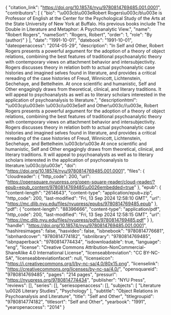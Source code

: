 {
   "citation_link": "https://doi.org/10.18574/nyu/9780814769485.001.0001",
   "contributors": [
     {
       "bio": "\u003cb\u003eRobert Rogers\u003c/b\u003e is Professor of English at the Center for the Psychological Study of the Arts at the State University of New York at Buffalo. His previous books include The Double in Literature and Metaphor: A Psychoanalytic View.",
       "name": "Robert Rogers",
       "nameSort": "Rogers, Robert",
       "order": 1,
       "role": "By (author)"
     }
   ],
   "date": "1991-10-01",
   "datebook": "1991-10-01",
   "dateopenaccess": "2014-05-29",
   "description": "In Self and Other, Robert Rogers presents a powerful argument for the adoption of a theory of object relations, combining the best features of traditional psychoanalytic theory with contemporary views on attachment behavior and intersubjectivity. Rogers discusses theory in relation both to actual psychoanalytic case histories and imagined selves found in literature, and provides a critical rereading of the case histories of Freud, Winnicott, Lichtenstein, Sechehaye, and Bettelheim. At once scientific and humanistic, Self and Other engagingly draws from theoretical, clinical, and literary traditions.  It will appeal to psychoanalysts as well as to literary scholars interested in the application of psychoanalysis to literature.",
   "descriptionhtml": "\u003cp\u003eIn \u003ci\u003eSelf and Other\u003c/i\u003e, Robert Rogers presents a powerful argument for the adoption of a theory of object relations, combining the best features of traditional psychoanalytic theory with contemporary views on attachment behavior and intersubjectivity. Rogers discusses theory in relation both to actual psychoanalytic case histories and imagined selves found in literature, and provides a critical rereading of the case histories of Freud, Winnicott, Lichtenstein, Sechehaye, and Bettelheim.\u003cbr\u003e At once scientific and humanistic, Self and Other engagingly draws from theoretical, clinical, and literary traditions.  It will appeal to psychoanalysts as well as to literary scholars interested in the application of psychoanalysis to literature.\u003c/p\u003e",
   "doi": "https://doi.org/10.18574/nyu/9780814769485.001.0001",
   "files": {
     "cloudreader": {
       "http_code": 200,
       "url": "https://opensquare.nyupress.org/open-square-reader/cloud-reader/?epub=epub_content/9780814769485\u0026embedded=true"
     },
     "epub": {
       "content-length": "2614643",
       "content-type": "application/epub+zip",
       "http_code": 200,
       "last-modified": "Fri, 13 Sep 2024 12:58:10 GMT",
       "url": "https://mc.dlib.nyu.edu/files/nyupress/epubs/9780814769485.epub"
     },
     "pdf": {
       "content-length": "88396666",
       "content-type": "application/pdf",
       "http_code": 200,
       "last-modified": "Fri, 13 Sep 2024 12:58:15 GMT",
       "url": "https://mc.dlib.nyu.edu/files/nyupress/pdfs/9780814769485.pdf"
     }
   },
   "handle": "https://doi.org/10.18574/nyu/9780814769485.001.0001",
   "hashiresimages": false,
   "hasvideo": false,
   "isbnebook": "9780814776681",
   "isbnhardcover": "9780814774182",
   "isbnlibrary": "9780814769485",
   "isbnpaperback": "9780814774434",
   "isdownloadable": true,
   "language": "eng",
   "license": "Creative Commons Attribution-NonCommercial-ShareAlike 4.0 International License",
   "licenseabbreviation": "CC BY-NC-SA",
   "licenseabbreviationfacet": null,
   "licenseicon": "https://i.creativecommons.org/l/by-nc-sa/4.0/80x15.png",
   "licenselink": "https://creativecommons.org/licenses/by-nc-sa/4.0/",
   "opensquareid": "9780814769485",
   "pages": "214 pages",
   "pressurl": "https://nyupress.org/9780814774434",
   "publisher": "NYU Press",
   "reviews": [],
   "series": [],
   "seriesopenaccess": [],
   "subjects": [
     "Literature \u0026 Literary Studies",
     "Psychology"
   ],
   "subtitle": "Object Relations in Psychoanalysis and Literature",
   "title": "Self and Other",
   "titlegroupid": "9780814774182",
   "titlesort": "Self and Other",
   "yearbook": "1991",
   "yearopenaccess": "2014"
 }
